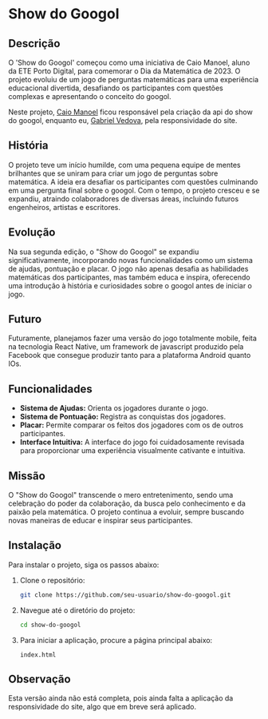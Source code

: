 # Show do Googol

## Descrição
O 'Show do Googol' começou como uma iniciativa de Caio Manoel, aluno da ETE Porto Digital, para comemorar o Dia da Matemática de 2023. O projeto evoluiu de um jogo de perguntas matemáticas para uma experiência educacional divertida, desafiando os participantes com questões complexas e apresentando o conceito do googol.

Neste projeto, [Caio Manoel](https://github.com/caiotdearaujo) ficou responsável pela criação da api do show do googol, enquanto eu, [Gabriel Vedova](https://github.com/gabrielvedova), pela responsividade do site.

## História
O projeto teve um início humilde, com uma pequena equipe de mentes brilhantes que se uniram para criar um jogo de perguntas sobre matemática. A ideia era desafiar os participantes com questões culminando em uma pergunta final sobre o googol. Com o tempo, o projeto cresceu e se expandiu, atraindo colaboradores de diversas áreas, incluindo futuros engenheiros, artistas e escritores.

## Evolução
Na sua segunda edição, o "Show do Googol" se expandiu significativamente, incorporando novas funcionalidades como um sistema de ajudas, pontuação e placar. O jogo não apenas desafia as habilidades matemáticas dos participantes, mas também educa e inspira, oferecendo uma introdução à história e curiosidades sobre o googol antes de iniciar o jogo.

## Futuro
Futuramente, planejamos fazer uma versão do jogo totalmente mobile, feita na tecnologia React Native, um framework de javascript produzido pela Facebook que consegue produzir tanto para a plataforma Android quanto IOs.

## Funcionalidades
- **Sistema de Ajudas:** Orienta os jogadores durante o jogo.
- **Sistema de Pontuação:** Registra as conquistas dos jogadores.
- **Placar:** Permite comparar os feitos dos jogadores com os de outros participantes.
- **Interface Intuitiva:** A interface do jogo foi cuidadosamente revisada para proporcionar uma experiência visualmente cativante e intuitiva.

## Missão
O "Show do Googol" transcende o mero entretenimento, sendo uma celebração do poder da colaboração, da busca pelo conhecimento e da paixão pela matemática. O projeto continua a evoluir, sempre buscando novas maneiras de educar e inspirar seus participantes.

## Instalação
Para instalar o projeto, siga os passos abaixo:

1. Clone o repositório:
    ```bash
    git clone https://github.com/seu-usuario/show-do-googol.git
    ```
2. Navegue até o diretório do projeto:
    ```bash
    cd show-do-googol
    ```
3. Para iniciar a aplicação, procure a página principal abaixo:
    ```
    index.html
    ```

## Observação
Esta versão ainda não está completa, pois ainda falta a aplicação da responsividade do site, algo que em breve será aplicado.
